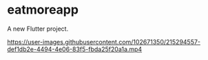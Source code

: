 # eatmoreapp

A new Flutter project.



https://user-images.githubusercontent.com/102671350/215294557-def1db2e-4494-4e06-83f5-fbda25f20a1a.mp4

